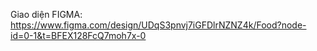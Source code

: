 Giao diện FIGMA: https://www.figma.com/design/UDqS3pnvj7iGFDlrNZNZ4k/Food?node-id=0-1&t=BFEX128FcQ7moh7x-0
